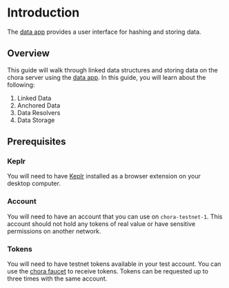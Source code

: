 # Introduction

The [data app](https://chora.io/data) provides a user interface for hashing and storing data.

## Overview

This guide will walk through linked data structures and storing data on the chora server using the [data app](https://chora.io/data). In this guide, you will learn about the following:

1. Linked Data
2. Anchored Data
3. Data Resolvers
4. Data Storage

## Prerequisites

### Keplr

You will need to have [Keplr](https://www.keplr.app/download) installed as a browser extension on your desktop computer.

### Account

You will need to have an account that you can use on `chora-testnet-1`. This account should not hold any tokens of real value or have sensitive permissions on another network.

### Tokens

You will need to have testnet tokens available in your test account. You can use the [chora faucet](https://chora.io/faucet) to receive tokens. Tokens can be requested up to three times with the same account.
